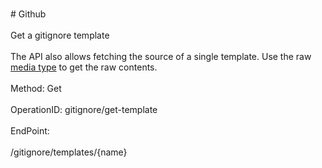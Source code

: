 <br>#     Github</br>
<br>Get a gitignore template</br>
<br>The API also allows fetching the source of a single template.
Use the raw [media type](https://developer.github.com/v3/media/) to get the raw contents.</br>
<br>Method: Get</br>
<br>OperationID: gitignore/get-template</br>
<br>EndPoint:</br>
<br>/gitignore/templates/{name}</br>
